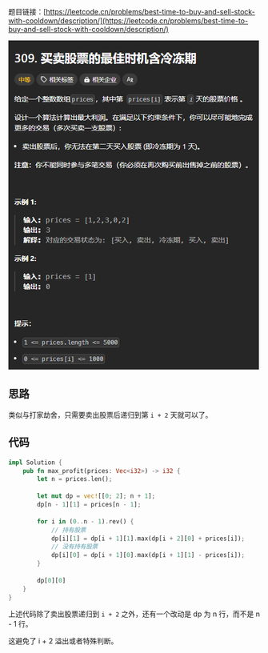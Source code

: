 题目链接：[https://leetcode.cn/problems/best-time-to-buy-and-sell-stock-with-cooldown/description/](https://leetcode.cn/problems/best-time-to-buy-and-sell-stock-with-cooldown/description/)

![](../../../../../images/2025/1737279024189-e1fdfb80-af2e-483a-af96-282f15bc4237.png)

## 思路
类似与打家劫舍，只需要卖出股票后递归到第 `i + 2` 天就可以了。

## 代码
```rust
impl Solution {
    pub fn max_profit(prices: Vec<i32>) -> i32 {
        let n = prices.len();

        let mut dp = vec![[0; 2]; n + 1];
        dp[n - 1][1] = prices[n - 1];

        for i in (0..n - 1).rev() {
            // 持有股票
            dp[i][1] = dp[i + 1][1].max(dp[i + 2][0] + prices[i]);
            // 没有持有股票
            dp[i][0] = dp[i + 1][0].max(dp[i + 1][1] - prices[i]);
        }

        dp[0][0]
    }
}
```

上述代码除了卖出股票递归到 `i + 2` 之外，还有一个改动是 dp 为 n 行，而不是 n - 1 行。

这避免了 i + 2 溢出或者特殊判断。

